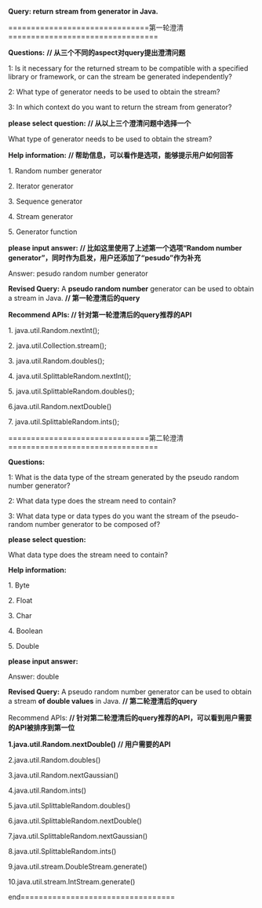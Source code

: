 **Query: return stream from generator in Java.**



===============================第一轮澄清=================================



**Questions:**	**// 从三个不同的aspect对query提出澄清问题**

1: Is it necessary for the returned stream to be compatible with a specified library or framework, or can the stream be generated independently?

2: What type of generator needs to be used to obtain the stream?

3: In which context do you want to return the stream from generator?

**please select question:** 	**// 从以上三个澄清问题中选择一个**

What type of generator needs to be used to obtain the stream?



**Help information:**	**// 帮助信息，可以看作是选项，能够提示用户如何回答**

1\. Random number generator 

2\. Iterator generator 

3\. Sequence generator 

4\. Stream generator 

5\. Generator function



**please input answer:**		**// 比如这里使用了上述第一个选项“Random number generator”，同时作为启发，用户还添加了“pesudo”作为补充**

Answer: pesudo random number generator



**Revised Query:** A **pseudo random number** generator can be used to obtain a stream in Java.	**// 第一轮澄清后的query**



**Recommend APIs:	// 针对第一轮澄清后的query推荐的API**

1\. java.util.Random.nextInt();

2\. java.util.Collection.stream();

3\. java.util.Random.doubles();

4\. java.util.SplittableRandom.nextInt();

5\. java.util.SplittableRandom.doubles();

6.java.util.Random.nextDouble()

7\. java.util.SplittableRandom.ints();



===============================第二轮澄清=================================



**Questions:**

1: What is the data type of the stream generated by the pseudo random number generator?

2: What data type does the stream need to contain?

3: What data type or data types do you want the stream of the pseudo-random number generator to be composed of?

**please select question:**

What data type does the stream need to contain?



**Help information:**

1\. Byte

2\. Float

3\. Char

4\. Boolean

5\. Double



**please input answer:**

Answer: double



**Revised Query:** A pseudo random number generator can be used to obtain a stream **of double values** in Java.		**// 第二轮澄清后的query**



Recommend APIs: 	**// 针对第二轮澄清后的query推荐的API，可以看到用户需要的API被排序到第一位**

**1.java.util.Random.nextDouble()**		**// 用户需要的API**

2.java.util.Random.doubles()

3.java.util.Random.nextGaussian()

4.java.util.Random.ints()

5.java.util.SplittableRandom.doubles()

6.java.util.SplittableRandom.nextDouble()

7.java.util.SplittableRandom.nextGaussian()

8.java.util.SplittableRandom.ints()

9.java.util.stream.DoubleStream.generate()

10.java.util.stream.IntStream.generate()



end==================================



